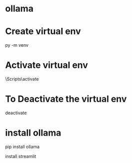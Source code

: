 # ollama

# Create virtual env
py -m venv <venv-name>

# Activate virtual env
<venv-name>\Scripts\activate

# To Deactivate the virtual env
deactivate

# install ollama
pip install ollama

install streamlit


